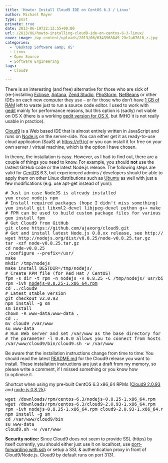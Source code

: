 ```yaml
---
title: 'Howto: Install Cloud9 IDE on CentOS 6.3 / Linux'
author: Michael Mayer
type: post
private: true
date: 2013-06-19T22:13:55+00:00
url: /2013/06/howto-installing-cloud9-ide-on-centos-6-3-linux/
cover_image: /wp-content/uploads/2013/06/6343968849_28e2a67616_z.jpg
categories:
  - 'Desktop Software &amp; OS'
  - Linux
  - Open Source
  - Software Engineering
tags:
  - Cloud9

---
```

There is an interesting (and free) alternative for those who are sick of (re-)installing [Eclipse][1], [Aptana][2], [Zend Studio][3], [PhpStorm][4], [NetBeans][5] or other IDEs on each new computer they use &#8211; or for those who don&#8217;t have [1 GB of RAM][6] left to waste just to run a source code editor. I used to work with [gedit][7] mainly for performance reasons, but this option is (sadly) not viable on OS X (there is a working [gedit version for OS X][8], but IMHO it is not really usable in practice).

[Cloud9][9] is a Web based IDE that is almost entirely written in JavaScript and runs on [Node.js][10] on the server-side. You can either get it as ready-to-use cloud application (SaaS) at <https://c9.io/> or you can install it for free on your own server / virtual machine, which is the option I have chosen.

In theory, the installation is easy. However, as I had to find out, there are a couple of things you need to know. For example, you should **not** use the lastest GitHub code or the latest Node.js release. The following steps are valid for [CentOS][11] 6.3, but experienced admins / developers should be able to apply them on other Linux distributions such as [Ubuntu][12] as well with just a few modifications (e.g. use apt-get instead of yum):

<pre># Just in case NodeJS is already installed
yum erase nodejs npm
# Install required packages (hope I didn't miss something)
yum install git libxml2-devel libjpeg-devel python g++ make openssl-devel gcc-c++ gcc ruby ruby-devel rubygems tree
# FPM can be used to build custom package files for various Linux distributions
gem install fpm 
# Get Cloud9 from GitHub
git clone https://github.com/ajaxorg/cloud9.git
# Get and install latest Node.js 0.8.xx release, see http://nodejs.org/dist/
wget http://nodejs.org/dist/v0.8.25/node-v0.8.25.tar.gz
tar -xzf node-v0.8.25.tar.gz
cd node-v0.8.25
./configure --prefix=/usr/
make
mkdir /tmp/nodejs
make install DESTDIR=/tmp/nodejs/
# Create RPM file (for Red Hat / CentOS)
fpm -s dir -t rpm -n nodejs -v 0.8.25 -C /tmp/nodejs/ usr/bin usr/lib usr/share usr/include
rpm -ivh <a href="/downloads/rpm/centos-6.3/nodejs-0.8.25-1.x86_64.rpm">nodejs-0.8.25-1.x86_64.rpm</a>
cd ../cloud9
# Latest stable version
git checkout v2.0.93
npm install -g sm
sm install
chown -R www-data:www-data .
cd ..
mv cloud9 /var/www
su www-data
# Run Web server and set /var/www as the base directory for the IDE
# The parameter -l 0.0.0.0 allows you to connect from hosts other than localhost (can be dangerous)
/var/www/cloud9/bin/cloud9.sh -w /var/www</pre>

Be aware that the installation instructions change from time to time: You should read the latest [README.md][13] for the Cloud9 release you want to install. These installation instructions are just a draft from my memory, so please write a comment, if I missed something or you know how to optimise it.

Shortcut when using my pre-built CentOS 6.3 x86_64 RPMs ([Cloud9 2.0.93][14] and [node.js 0.8.25][15]):

<pre>wget /downloads/rpm/centos-6.3/nodejs-0.8.25-1.x86_64.rpm
wget /downloads/rpm/centos-6.3/cloud9-2.0.93-1.x86_64.rpm
rpm -ivh nodejs-0.8.25-1.x86_64.rpm cloud9-2.0.93-1.x86_64.rpm
npm install -g sm
cd /var/www/cloud9/bin
su www-data
cloud9.sh -w /var/www</pre>

**Security notice:** Since Cloud9 does not seem to provide SSL (https) by itself currently, you should either just use it on localhost, use [port-forwarding with ssh][16] or setup a SSL & authentication proxy in front of Cloud9/Node.js. Cloud9 by default runs on port 3131.

 [1]: http://www.eclipse.org/
 [2]: http://www.aptana.com/
 [3]: http://www.zend.com/en/products/studio/
 [4]: http://www.jetbrains.com/phpstorm/
 [5]: https://netbeans.org/
 [6]: /wp-content/uploads/2013/06/PhpStorm.png
 [7]: http://projects.gnome.org/gedit/
 [8]: http://ftp.gnome.org/pub/GNOME/binaries/mac/gedit/3.2/
 [9]: https://github.com/ajaxorg/cloud9/
 [10]: http://nodejs.org/
 [11]: http://www.centos.org/
 [12]: http://www.ubuntu.com/download/server
 [13]: https://github.com/ajaxorg/cloud9/blob/v2.0.93/README.md
 [14]: /downloads/rpm/centos-6.3/cloud9-2.0.93-1.x86_64.rpm
 [15]: /downloads/rpm/centos-6.3/nodejs-0.8.25-1.x86_64.rpm
 [16]: https://help.ubuntu.com/community/SSH/OpenSSH/PortForwarding